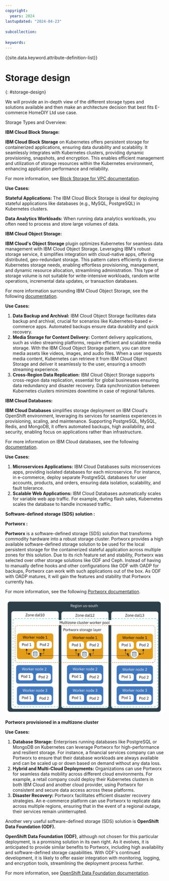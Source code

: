 ```yaml
---
copyright:
  years: 2024
lastupdated: "2024-04-23"

subcollection: 

keywords:
---
```

{{site.data.keyword.attribute-definition-list}}

# Storage design

{: #storage-design}

We will provide an in-depth view of the different storage types and solutions available and then make an architecture decision that best fits E-commerce HomeDIY Ltd use case.

Storage Types and Overview:

**IBM Cloud Block Storage:**

**IBM Cloud Block Storage** on Kubernetes offers persistent storage for containerized applications, ensuring data durability and scalability. It seamlessly integrates with Kubernetes clusters, providing dynamic provisioning, snapshots, and encryption. This enables efficient management and utilization of storage resources within the Kubernetes environment, enhancing application performance and reliability.

For more information, see [Block Storage for VPC documentation](https://cloud.ibm.com/docs/openshift?topic=openshift-vpc-block).

**Use Cases:**

**Stateful Applications:** The IBM Cloud Block Storage is ideal for deploying stateful applications like databases (e.g., MySQL, PostgreSQL) in Kubernetes clusters.

**Data Analytics Workloads:** When running data analytics workloads, you often need to process and store large volumes of data.

**IBM Cloud Object Storage:**

**IBM Cloud's Object Storage** plugin optimizes Kubernetes for seamless data management with IBM Cloud Object Storage. Leveraging IBM's robust storage service, it simplifies integration with cloud-native apps, offering distributed, geo-redundant storage. This pattern caters efficiently to diverse Kubernetes storage needs, enabling effortless provisioning, management, and dynamic resource allocation, streamlining administration. This type of storage volume is not suitable for write-intensive workloads, random write operations, incremental data updates, or transaction databases.

For more information surrounding IBM Cloud Object Storage, see the following [documentation](https://cloud.ibm.com/docs/openshift?topic=openshift-storage-cos-understand).

**Use Cases:**

1. **Data Backup and Archival:** IBM Cloud Object Storage facilitates data backup and archival, crucial for scenarios like Kubernetes-based e-commerce apps. Automated backups ensure data durability and quick recovery.
2. **Media Storage for Content Delivery:** Content delivery applications, such as video streaming platforms, require efficient and scalable media storage. With the IBM Cloud Object Storage pattern, you can store media assets like videos, images, and audio files. When a user requests media content, Kubernetes can retrieve it from IBM Cloud Object Storage and deliver it seamlessly to the user, ensuring a smooth streaming experience.
3. **Cross-Region Data Replication:** IBM Cloud Object Storage supports cross-region data replication, essential for global businesses ensuring data redundancy and disaster recovery. Data synchronization between Kubernetes clusters minimizes downtime in case of regional failures.

**IBM Cloud Databases:**

**IBM Cloud Databases** simplifies storage deployment on IBM Cloud's OpenShift environment, leveraging its services for seamless experiences in provisioning, scaling, and maintenance. Supporting PostgreSQL, MySQL, Redis, and MongoDB, it offers automated backups, high availability, and security, enabling focus on applications rather than infrastructure.

For more information on IBM Cloud databases, see the following [documentation](https://www.ibm.com/cloud/databases).

**Use Cases:**

1. **Microservices Applications:** IBM Cloud Databases suits microservices apps, providing isolated databases for each microservice. For instance, in e-commerce, deploy separate PostgreSQL databases for user accounts, products, and orders, ensuring data isolation, scalability, and fault tolerance.
2. **Scalable Web Applications:** IBM Cloud Databases automatically scales for variable web app traffic. For example, during flash sales, Kubernetes scales the database to handle increased traffic.

**Software-defined storage (SDS) solution :**

**Portworx :**

**Portworx** is a software-defined storage (SDS) solution that transforms commodity hardware into a robust storage cluster. Portworx provides a high available software-defined storage solution to be used for the local persistent storage for the containerized stateful application across multiple zones for this solution. Due to its rich feature set and stability, Portworx was selected over other storage solutions like ODF and Ceph. Instead of having to manually define hooks and other configurations like ODF with OADP for backups, Portworx can work with such applications out of the box. As ODF with OADP matures, it will gain the features and stability that Portworx currently has.

For more information, see the following [Portworx documentation](https://cloud.ibm.com/docs/openshift?topic=openshift-storage_portworx_about).

![A diagram of a workflow Description automatically generated](image/Merged_Reference_OpenShift-storage.drawio.svg)

**Portworx provisioned in a multizone cluster**

**Use Cases:**

1. **Database Storage:** Enterprises running databases like PostgreSQL or MongoDB on Kubernetes can leverage Portworx for high-performance and resilient storage. For instance, a financial services company can use Portworx to ensure that their database workloads are always available and can be scaled up or down based on demand without any data loss.
2. **Hybrid and Multi-Cloud Deployments:** Organizations can use Portworx for seamless data mobility across different cloud environments. For example, a retail company could deploy their Kubernetes clusters in both IBM Cloud and another cloud provider, using Portworx for consistent and secure data access across these platforms.
3. **Disaster Recovery:** Portworx facilitates efficient disaster recovery strategies. An e-commerce platform can use Portworx to replicate data across multiple regions, ensuring that in the event of a regional outage, their services remain uninterrupted.

Another very useful software-defined storage (SDS) solution is **OpenShift Data Foundation (ODF).**

**OpenShift Data Foundation (ODF)**, although not chosen for this particular deployment, is a promising solution in its own right. As it evolves, it is anticipated to provide similar benefits to Portworx, including high availability and software-defined storage capabilities. With ODF's continued development, it is likely to offer easier integration with monitoring, logging, and encryption tools, streamlining the deployment process further.

For more information, see [OpenShift Data Foundation documentation](https://cloud.ibm.com/docs/openshift?topic=openshift-ocs-storage-prep).
